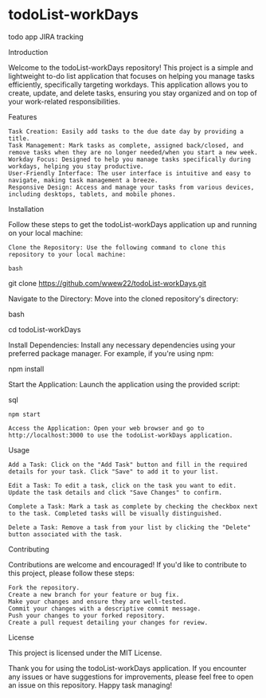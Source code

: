 # todoList-workDays
todo app JIRA tracking

Introduction

Welcome to the todoList-workDays repository! This project is a simple and lightweight to-do 
list application that focuses on helping you manage tasks efficiently, specifically targeting 
workdays. This application allows you to create, update, and delete tasks, ensuring you stay 
organized and on top of your work-related responsibilities.

Features

    Task Creation: Easily add tasks to the due date day by providing a title.
    Task Management: Mark tasks as complete, assigned back/closed, and remove tasks when they are no longer needed/when you start a new week.
    Workday Focus: Designed to help you manage tasks specifically during workdays, helping you stay productive.
    User-Friendly Interface: The user interface is intuitive and easy to navigate, making task management a breeze.
    Responsive Design: Access and manage your tasks from various devices, including desktops, tablets, and mobile phones.

Installation

Follow these steps to get the todoList-workDays application up and running on your local machine:

    Clone the Repository: Use the following command to clone this repository to your local machine:

    bash

git clone https://github.com/wwew22/todoList-workDays.git

Navigate to the Directory: Move into the cloned repository's directory:

bash

cd todoList-workDays

Install Dependencies: Install any necessary dependencies using your preferred package manager. For example, if you're using npm:

npm install

Start the Application: Launch the application using the provided script:

sql

    npm start

    Access the Application: Open your web browser and go to http://localhost:3000 to use the todoList-workDays application.

Usage

    Add a Task: Click on the "Add Task" button and fill in the required details for your task. Click "Save" to add it to your list.

    Edit a Task: To edit a task, click on the task you want to edit. Update the task details and click "Save Changes" to confirm.

    Complete a Task: Mark a task as complete by checking the checkbox next to the task. Completed tasks will be visually distinguished.

    Delete a Task: Remove a task from your list by clicking the "Delete" button associated with the task.

Contributing

Contributions are welcome and encouraged! If you'd like to contribute to this project, please follow these steps:

    Fork the repository.
    Create a new branch for your feature or bug fix.
    Make your changes and ensure they are well-tested.
    Commit your changes with a descriptive commit message.
    Push your changes to your forked repository.
    Create a pull request detailing your changes for review.

License

This project is licensed under the MIT License.

Thank you for using the todoList-workDays application. If you encounter any issues or have suggestions for 
improvements, please feel free to open an issue on this repository. Happy task managing!
